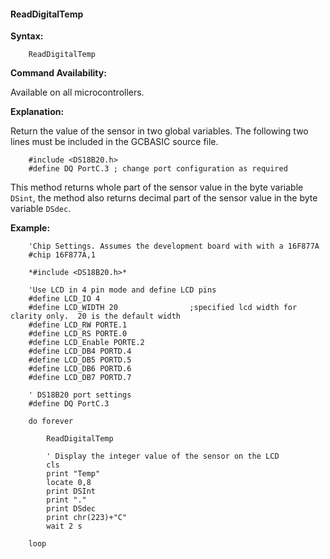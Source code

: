 <div class="section">

<div class="titlepage">

<div>

<div>

#### <span id="readdigitaltemp"></span>ReadDigitalTemp

</div>

</div>

</div>

<span class="strong">**Syntax:**</span>

``` screen
    ReadDigitalTemp
```

<span class="strong">**Command Availability:**</span>

Available on all microcontrollers.

<span class="strong">**Explanation:**</span>

Return the value of the sensor in two global variables. The following
two lines must be included in the GCBASIC source file.

``` screen
    #include <DS18B20.h>
    #define DQ PortC.3 ; change port configuration as required
```

This method returns whole part of the sensor value in the byte variable
`DSint`, the method also returns decimal part of the sensor value in the
byte variable `DSdec`.

<span class="strong">**Example:**</span>

``` screen
    'Chip Settings. Assumes the development board with with a 16F877A
    #chip 16F877A,1

    *#include <DS18B20.h>*

    'Use LCD in 4 pin mode and define LCD pins
    #define LCD_IO 4
    #define LCD_WIDTH 20                ;specified lcd width for clarity only.  20 is the default width
    #define LCD_RW PORTE.1
    #define LCD_RS PORTE.0
    #define LCD_Enable PORTE.2
    #define LCD_DB4 PORTD.4
    #define LCD_DB5 PORTD.5
    #define LCD_DB6 PORTD.6
    #define LCD_DB7 PORTD.7

    ' DS18B20 port settings
    #define DQ PortC.3

    do forever

        ReadDigitalTemp

        ' Display the integer value of the sensor on the LCD
        cls
        print "Temp"
        locate 0,8
        print DSInt
        print "."
        print DSdec
        print chr(223)+"C"
        wait 2 s

    loop
```

</div>
